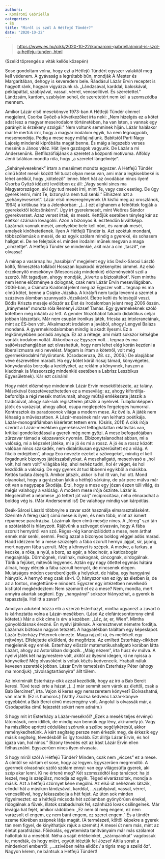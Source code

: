 ```yaml
---
authors:
- Komáromi Gabriella
categories:
- ÉS
title: "Miről is szól A Hétfejű Tündér?"
date: "2020-10-22"
---
```


> https://www.es.hu/cikk/2020-10-22/komaromi-gabriella/mirol-is-szol-a-hetfeju-tunder-.html

(Szelíd töprengés a viták kellős közepén)

Sose gondoltam volna, hogy ezt a Hétfejű Tündért egyszer valakitől meg kell védenem. A gyávaság a legrútabb bűn, mondják A Mester és Margaritában, dehogy is keveredem bele.  Ráadásul Lázár Ervin receptet is hagyott ránk, hogyan vigyázzunk rá. „Lándzsával, karddal, baloskával, péklapáttal, szablyával, vassal, vérrel, vencsellővel. És szeretettel.” Lándzsám, kardom, szablyám sehol, de szeretetért nem kell a szomszédba mennem.

Amikor Lázár első mesekönyve 1973-ban A Hétfejű Tündér címmel megjelent, Csorba Győző a következőket írta neki: „Nem hízelgés  ez a kötet adat lesz a magyar meseirodalom történetében, ha van Isten, s vannak egy parányit is érzékeny szolgái.” Nem voltunk semminek híján. Lázár halálakor már le mertük írni, hogy a magyar irodalom egyik, ha nem legnagyobb, mesemondója. Pedig a mese nagy műfaj nálunk. Babitstól Parti Nagy Lajosig mindenki kipróbálta magát benne. És máig a legszebb verses mesénk a János vitéz. Hát ilyen gazdagok vagyunk. De Lázár a mi Andersenünk. Életfilozófiájának a szeretet a központi motívuma. Alföldy Jenő találóan mondta róla, hogy „a szeretet lángelméje”. 

„Sehányéveseknek” írtam a meséi­met  mondta egyszer. A Hétfejű Tündér című kötet meséi között fél tucat olyan mese van, ami már a legkisebbeké is lehet anélkül, hogy „kötelező” lenne. Mert hát az óvodában nincs ilyen! Csorba Győző idézett levélében ez áll: „Vagy senki sincs ma Magyarországon, aki úgy tud mesét írni, mint Te, vagy csak esetleg. De úgy gyerek lenni, mint Te, bizonyára nem tud senki.” Elhiszem azt a „sehányéveseket”. Lázár első meseregényének (A kisfiú meg az oroszlánok, 1964) a kritikusa írta a Jelenkorban: „(...) ezt alighanem a felnőttek fogják a gyerekektől kölcsönkérni”. Úgy írt gyerekmesét, mint Weö­res Sándor gyerekverset. Azaz verset írtak, és mesét. Kettőjük esetében tényleg kár az életkor számain lovagolni.  Azon a bizonyos 9. esztendőn kiváltképp. Lázárnak vannak meséi, amelyekbe bele kell nőni, és vannak meséi, amelyek kinőhetetlenek. Ilyen A Hétfejű Tündér is. Azt szoktuk mondani, többszólamúak a   meséi, de az egyik szólam mindig a gyereké, és sohasem hallgat el. De ne felejtsük el. minden irodalmi műnek megvan a maga „címzettje”.  A Hétfejű Tündér se mindenkié, akit már a cím „taszít”, ne olvassa!

A minap a vasárnap.hu „hasábjain” megjelent egy írás Deák-Sárosi László költő, filmesztéta tollából Hosszan lopakodó érzékenyítés címmel. Az első érzékenyítő mesekönyv (Meseország mindenkié) előzményeiről szól a szerző. Mit tagadjam, ahogy mondják, „kiverte a biztosítékot”. Nem mintha nem lenne előzménye a dolognak, csak nem Lázár Ervin mesevilágában. 2006-ban, a Csimota Kiadónál jelent meg az Egyszer volt... tegnap és ma című kötet, benne a Csipke Józsika. A királyfi nem tudja levenni a szemét a százéves álomban szunnyadó Józsikáról. Életre kelti és feleségül veszi. Bódis Kriszta meséje először az Élet és Irodalomban jelent meg 2006 őszén. „Iránymese”  mondta róla Reményi József Tamás. Egy gyermekeknek szóló kötetben még inkább az lett.  A gender filozófiából fakadó didaktikus céljai jobban látszottak. Már nem csupán ironikus játék, fricska az intoleranciának, mint az ÉS-ben volt. Alkalmazott irodalom a javából, ahogy Lengyel Balázs mondaná. A gyermekirodalomban mindig is akadt ilyesmi. Ez a legkönnyebben porladó anyaga. Ez az a rétege, ami miatt sokszor kétségbe vonták irodalom voltát. Akkoriban az Egyszer volt... tegnap és ma sajtóvisszhangjában azt olvashattuk, hogy nem lehet elég korán kezdeni a liberalizmusra való nevelést.  Magam is írtam a kötetről, volt még gyermekirodalmi folyóiratunk. (Csodaceruza, 28. sz., 2006.) De alapjában véve észrevétlen maradt. Ha egy kötet körül ricsaj támad, könyvégetés, könyvdaralás borzolja a kedélyeket, az reklám a könyvnek, haszon a kiadónak (a Meseország mindenkié esetében a Labrisz Leszbikus Egyesületnek). Kár ezt csinálni!

Hogy miért előzménye mindennek Lázár Ervin meseköltészete, az talány. Másokéval összetéveszthetetlen ez a mesevilág: az, ahogy kifordítja-befordítja a régi mesék motívumait, ahogy műfaji emlékezete játszik a tradícióval, ahogy sok-sok regiszteren játszik a nyelvvel. Tulajdonképpen játék és varázslat, ahogy alkot, csupa meglepetés fergeteges humorral.  Kontrasztok és paradoxonok világa a modern mese. Az övé is. A játék nem léhaság a művészetben. A Lázár-mesének már van leírható poétikája. Lázár-monográfiámban kísérletet tettem erre. (Osiris, 2011) A cikk írója szerint a Lázár-mesékben gyerekésszel felfoghatatlan relativitás van, kritikai gondolkodással a gyerek még nem győzi. A mese befogadójában zűrzavar támad a képzavarok nyomán. Elbizonytalanodhat abban, mi a valóság, mi a képzelet játéka, mi a jó és mi a rossz.  A jó és a rossz között valóban nincs szakadék, nem didaktikusan egyszerűsített ez a világ. A fikció erdejében”, ahogy Eco nevezte ezeket a szövegeket, mindig el kell fogadnunk bizonyos játékszabályokat. A mesehallgató, meseolvasó a „hol volt, hol nem volt” világába lép, ahol nehéz tudni, hol ér véget, és hol kezdődik a valóság. De egy gyerek át tud libbenni egyikből a másikba. Kettős tudata átsegíti. Amikor játszik, akkor is hol itt van, hol ott. Mond olyanokat, hogy a garázsban lakik a hétfejű sárkány, de pár perc múlva már ott van a nagypapa Škodája. Érzi, hogy a mese egy józan észen túli világ, és mégis valahogy a valóság. A modern mese írója őszinte. Lázár is. Megsérülhet a népmese „jó tettért jót várj” reciprocitása, néha elmaradhat a boldog vég is. (Már Andersennél is!) De valahogy mindig van kárpótlás.

Deák-Sárosi László többnyire a zavar szót használja elmarasztalásként. Szerinte A féreg (sic!) című mese is ilyen, és nem több, mint az ismert répamese parafrázisa. Lázárnak ilyen című meséje nincs. A „féreg” szó tán a szótárából is hiányzott. Rájövünk a szöveget olvasván, hogy A fába szorult hernyóról van szó. Réges-rég kanonizálódott a mese, nem árthat ennek már senki, semmi. Pedig azzal a bizonyos boldog véggel adós marad. Hadd idézzem fel a mese szüzséjét: a fába szorult hernyó jajgat, sír, jajong, mert nagyon fába szorult. Még a könnyei is szépek. A medve, a farkas, a kecske, a róka, a nyúl, a borz, az egér, a hőscincér, a katicabogár megsajnálja. Dörmögnek, rivallnak, makognak, cincognak, sírdogálnak. Törik a fejüket, mitévők legyenek. Aztán egy nagy ötlettel egymás hátára állnak, hogy elérjék a fába szorult hernyót, de nincsenek elegen. Mulatságos módon csereberélgetik a helyeket, de hiába, egy hangyányi hiányzik. A hernyó meg csak sír-rí.  Ó, hányszor van ez így az életben is, de az a fontos, megtettünk-e mindent.   Egyszer egy intézetben nevelkedő kisfiútól megkérdeztem: Nem szomorít el ez a mese? Nem, mondta, mert annyira akartak segíteni. Egy „hangyányi” sokszor hiányozhat, a gyerek is tapasztalja. Hol itt a zavar?  

Amolyan aduként húzza elő a szerző Esterházyt, mintha ugyanezt a zavart ő is kárhoztatta volna a Lázár-mesékben. (Lásd Az elefántcsonttorony című kötetet.) Már a cikk címe is érv a kezében: „Láz, ár, er, Wien”. Mintha gúnyolódásnak érezné. Én nyelvi játéknak. A keresztnevet németre fordítja. Lázárnak biztosan nagyon tetszett. A hagyatékban találtam egy képeslapot. Lázár Esterházy Péternek címezte. Maga rajzolt rá, és mellékelt egy rejtvényt. Elfelejtette elküldeni, de megőrizte. Az említett Esterházy-cikkben megjelenik egy emlék. Esterházy először matematikushallgató korában látta Lázárt, ahogy az Astoriában dolgozik. „Máig nézem”, írta húsz év múlva. A nyelvi játék két nagymestere volt, akitől az ilyesmi idegen, ki ne nyissa a könyveiket! Még olvasóként is voltak közös kedvenceik. Hrabalt náluk kevesen szerették jobban. Lázár Ervin temetésén Esterházy Péter (ahogy ma mondjuk) „távolságtartásnyira” állt tőlem.

Az inkriminált Esterházy-cikk azzal kezdődik, hogy az író a Bab Bercit keresi.  Tűvé teszi érte a házat  „(...) már semmit sem várok az élettől, csak a Bab Bercimet”, írta. Vajon ki keres egy nemszeretem könyvet? Elolvashatná, van már  9. (Ez is humoros.) (Vathy Zsuzsa kedvenc Lázár-könyve egyébként a Bab Berci című meseregény volt. Angolul is olvassák már, a Csodapatika című fejezetét sokért nem adnám.)

S hogy mit írt Esterházy a Lázár-mesékről? „Ezek a mesék teljes érvényű látomások, nem idillek, de mindig van bennük egy lény, aki-amely jó. Vagy ha miszlikbe aprított cédulákat szórunk a szélbe segélykérésül, akkor reménykedhetünk. A kért segítség persze nem érkezik meg, de érkezik egy másik segítség, tévedésből! És így tovább. Ezt állítja Lázár Ervin, és hol igaza van, hol nincs.” Bizony tévedés ezt az írást Lázár Ervin ellen felhasználni. Egyszerűen nincs ilyen olvasata.

S hogy miről szól A Hétfejű Tündér? Minden, csak nem „vicces” ez a mese. A címtől se vártam el sose, hogy az legyen. Egyszerűen megrendítő. A gyermek olvasónak szóló szólam ennyi: van egy világcsúfja gyerek, aki szép akar lenni. Ki ne értené meg? Két szomszédtól kap tanácsot: ha jó leszel, meg is szépülsz, mondja az egyik. Téged elvarázsoltak, mondja a másik. Azt a hétfejű szörnyet kéne megölni. Az első út nehéznek látszik, elindul hát a másikon lándzsával, karddal, ...szablyával, vassal, vérrel, vencsellővel, hogy  lekaszabolja a  hét fejet.  Az úton sok minden figyelmeztet: ez a hétfejű micsoda hét szólamban gyönyörűen énekel, ridogálnak a füvek, illatok szabadulnak fel, szánhúzó lovak csilingelnek. Már levágja hat fejét, amikor rádöbben: „Ez nem öl meg engem, ez nem varázsolt el engem, ez nem bánt engem, ez szeret engem.” És a tündér szeme tükrében szépnek látja magát.   (A természeti, költői képekre a gyerek tán nem figyel, de kinyithatjuk rájuk a szemét.) A mesei út nem más, mint az életút parafrázisa. Főiskolás, egyetemista tanítványaim már más szólamot hallottak ki a meséből. Néha a saját értékeinket, „szárnyainkat” vagdossuk le, mondták, és hogy miért, együtt idéztük fel József Attila sorait a mindenkori emberről: „...szivében néha elidőz / a tigris meg a szelid őz”. Nagyon kérem, ne bántsuk a Hétfejű Tündért!
